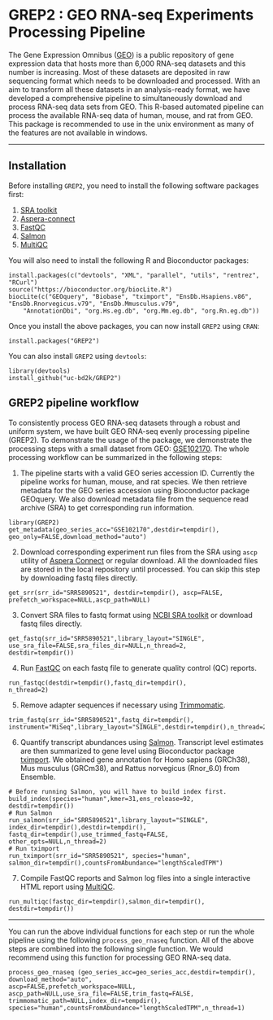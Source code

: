 # GREP2 : GEO RNA-seq Experiments Processing Pipeline

The Gene Expression Omnibus ([GEO](https://www.ncbi.nlm.nih.gov/geo/)) is a public repository of gene expression data 
that hosts more than 6,000 RNA-seq datasets and this number is increasing. Most of these datasets are deposited in raw sequencing 
format which needs to be downloaded and processed. With an aim to transform all these datasets in an analysis-ready format, 
we have developed a comprehensive pipeline to simultaneously download and process RNA-seq data sets from GEO. 
This R-based automated pipeline can process the available RNA-seq data of human, mouse, and rat from GEO. This package is 
recommended to use in the unix environment as many of the features are not available in windows.

---
## Installation

Before installing `GREP2`, you need to install the following software packages first:

1. [SRA toolkit](http://www.sthda.com/english/wiki/install-sra-toolkit)
2. [Aspera-connect](http://download.asperasoft.com/download/docs/connect/2.3/aspera-connect-linux.html#installation)
3. [FastQC](https://www.bioinformatics.babraham.ac.uk/projects/seqmonk/INSTALL.txt)
4. [Salmon](http://salmon.readthedocs.io/en/latest/building.html)
5. [MultiQC](https://github.com/ewels/MultiQC/blob/master/docs/installation.md)

You will also need to install the following R and Bioconductor packages:
```
install.packages(c("devtools", "XML", "parallel", "utils", "rentrez", "RCurl")
source("https://bioconductor.org/biocLite.R")
biocLite(c("GEOquery", "Biobase", "tximport", "EnsDb.Hsapiens.v86", "EnsDb.Rnorvegicus.v79", "EnsDb.Mmusculus.v79",
    "AnnotationDbi", "org.Hs.eg.db", "org.Mm.eg.db", "org.Rn.eg.db"))
``` 

Once you install the above packages, you can now install `GREP2` using `CRAN`:
```
install.packages("GREP2")
```

You can also install `GREP2` using `devtools`:
```
library(devtools)
install_github("uc-bd2k/GREP2")
```



## GREP2 pipeline workflow

To consistently process GEO RNA-seq datasets through a robust and uniform 
system, we have built GEO RNA-seq evenly processing pipeline (GREP2). 
To demonstrate the usage of the package, we demonstrate the processing steps
with a small dataset from GEO:
[GSE102170](https://www.ncbi.nlm.nih.gov/geo/query/acc.cgi?acc=GSE102170).
The whole processing workflow can be summarized in the following steps:

1. The pipeline starts with a valid GEO series accession ID. Currently 
the pipeline works for human, mouse, and rat species. We then retrieve 
metadata for the GEO series accession using Bioconductor package 
GEOquery. We also download metadata file from 
the sequence read archive (SRA) to get corresponding run information.
```
library(GREP2)
get_metadata(geo_series_acc="GSE102170",destdir=tempdir(),
geo_only=FALSE,download_method="auto")
```

2. Download corresponding experiment run files from the SRA using `ascp` 
utility of [Aspera Connect](http://download.asperasoft.com/download/docs/connect/2.3/aspera-connect-linux.html#installation) or 
regular download. All the downloaded files are stored in the local repository until processed. You can skip this
step by downloading fastq files directly.
```
get_srr(srr_id="SRR5890521", destdir=tempdir(), ascp=FALSE,
prefetch_workspace=NULL,ascp_path=NULL)
```

3. Convert SRA files to fastq format using [NCBI SRA toolkit](http://trace.ncbi.nlm.nih.gov/Traces/sra/sra.cgi?view=software) 
or download fastq files directly. 
```
get_fastq(srr_id="SRR5890521",library_layout="SINGLE",
use_sra_file=FALSE,sra_files_dir=NULL,n_thread=2,
destdir=tempdir())
```

4. Run [FastQC](https://www.bioinformatics.babraham.ac.uk/projects/fastqc/)
on each fastq file to generate quality control (QC) reports.
```
run_fastqc(destdir=tempdir(),fastq_dir=tempdir(),
n_thread=2)
```

5. Remove adapter sequences if necessary using [Trimmomatic](http://www.usadellab.org/cms/?page=trimmomatic).
```
trim_fastq(srr_id="SRR5890521",fastq_dir=tempdir(),
instrument="MiSeq",library_layout="SINGLE",destdir=tempdir(),n_thread=2)
```

6. Quantify transcript abundances using [Salmon](http://salmon.readthedocs.io/en/latest/building.html). 
Transcript level estimates are then summarized to gene level using 
Bioconductor package [tximport](http://bioconductor.org/packages/release/bioc/html/tximport.html).
We obtained gene annotation for Homo sapiens (GRCh38), 
Mus musculus (GRCm38), and Rattus norvegicus (Rnor_6.0)
from Ensemble.
```
# Before running Salmon, you will have to build index first.
build_index(species="human",kmer=31,ens_release=92,
destdir=tempdir())
# Run Salmon
run_salmon(srr_id="SRR5890521",library_layout="SINGLE",
index_dir=tempdir(),destdir=tempdir(),
fastq_dir=tempdir(),use_trimmed_fastq=FALSE,
other_opts=NULL,n_thread=2)
# Run tximport
run_tximport(srr_id="SRR5890521", species="human",
salmon_dir=tempdir(),countsFromAbundance="lengthScaledTPM")
```

7. Compile FastQC reports and Salmon log files into a single
interactive HTML report using [MultiQC](http://multiqc.info/).  
```
run_multiqc(fastqc_dir=tempdir(),salmon_dir=tempdir(),
destdir=tempdir())
```

---
You can run the above individual functions for each step or run the 
whole pipeline using the following `process_geo_rnaseq` function. 
All of the above steps are combined into the following single function. 
We would recommend using this function for processing GEO RNA-seq data.
```
process_geo_rnaseq (geo_series_acc=geo_series_acc,destdir=tempdir(),
download_method="auto",
ascp=FALSE,prefetch_workspace=NULL,
ascp_path=NULL,use_sra_file=FALSE,trim_fastq=FALSE,
trimmomatic_path=NULL,index_dir=tempdir(),
species="human",countsFromAbundance="lengthScaledTPM",n_thread=1)
```



